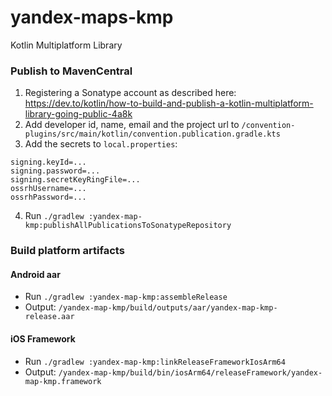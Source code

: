 # yandex-maps-kmp

Kotlin Multiplatform Library

### Publish to MavenCentral

1) Registering a Sonatype account as described here: 
   https://dev.to/kotlin/how-to-build-and-publish-a-kotlin-multiplatform-library-going-public-4a8k
2) Add developer id, name, email and the project url to
   `/convention-plugins/src/main/kotlin/convention.publication.gradle.kts`
3) Add the secrets to `local.properties`:

```
signing.keyId=...
signing.password=...
signing.secretKeyRingFile=...
ossrhUsername=...
ossrhPassword=...
```

4) Run `./gradlew :yandex-map-kmp:publishAllPublicationsToSonatypeRepository`

### Build platform artifacts

#### Android aar

- Run `./gradlew :yandex-map-kmp:assembleRelease`
- Output: `/yandex-map-kmp/build/outputs/aar/yandex-map-kmp-release.aar`

#### iOS Framework

- Run `./gradlew :yandex-map-kmp:linkReleaseFrameworkIosArm64`
- Output: `/yandex-map-kmp/build/bin/iosArm64/releaseFramework/yandex-map-kmp.framework`
